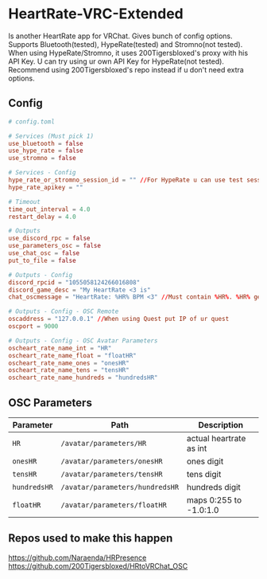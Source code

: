 # HeartRate-VRC-Extended
Is another HeartRate app for VRChat. Gives bunch of config options. Supports Bluetooth(tested), HypeRate(tested) and Stromno(not tested). 
When using HypeRate/Stromno, it uses 200Tigersbloxed's proxy with his API Key. U can try using ur own API Key for HypeRate(not tested).
Recommend using 200Tigersbloxed's repo instead if u don't need extra options.

## Config

```toml
# config.toml

# Services (Must pick 1)
use_bluetooth = false
use_hype_rate = false
use_stromno = false

# Services - Config
hype_rate_or_stromno_session_id = "" //For HypeRate u can use test sessionID "internal-testing". Use only sessionID not the whole like (Example) https://app.hyperate.io/internal-testing - use "internal-testing"
hype_rate_apikey = ""

# Timeout
time_out_interval = 4.0
restart_delay = 4.0

# Outputs
use_discord_rpc = false
use_parameters_osc = false
use_chat_osc = false
put_to_file = false

# Outputs - Config
discord_rpcid = "1055058124266016808"
discord_game_desc = "My HeartRate <3 is"
chat_oscmessage = "HeartRate: %HR% BPM <3" //Must contain %HR%. %HR% gets replaced with ur actual HeartRate

# Outputs - Config - OSC Remote
oscaddress = "127.0.0.1" //When using Quest put IP of ur quest
oscport = 9000

# Outputs - Config - OSC Avatar Parameters
oscheart_rate_name_int = "HR"
oscheart_rate_name_float = "floatHR"
oscheart_rate_name_ones = "onesHR"
oscheart_rate_name_tens = "tensHR"
oscheart_rate_name_hundreds = "hundredsHR"

```

## OSC Parameters

| Parameter   | Path                           | Description            |
|-------------|--------------------------------|------------------------|
| `HR`        | `/avatar/parameters/HR`        | actual heartrate as int|
| `onesHR`    | `/avatar/parameters/onesHR`    | ones digit             |
| `tensHR`    | `/avatar/parameters/tensHR`    | tens digit             |
| `hundredsHR`|`/avatar/parameters/hundredsHR` | hundreds digit         |
| `floatHR`   | `/avatar/parameters/floatHR`   | maps 0:255 to -1.0:1.0 |


## Repos used to make this happen
https://github.com/Naraenda/HRPresence
https://github.com/200Tigersbloxed/HRtoVRChat_OSC

